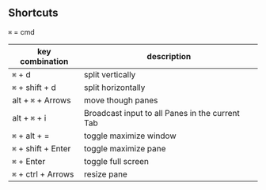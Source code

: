 
## Shortcuts
`⌘` = cmd

key combination     | description
--------------------|------------
`⌘` + d             | split vertically
`⌘` + shift + d     | split horizontally
alt + `⌘` + Arrows  | move though panes
alt + `⌘` + i       | Broadcast input to all Panes in the current Tab
`⌘` + alt + =       | toggle maximize window
`⌘` + shift + Enter | toggle maximize pane
`⌘` + Enter         | toggle full screen
`⌘` + ctrl + Arrows | resize pane
